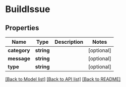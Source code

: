 # BuildIssue

## Properties
Name | Type | Description | Notes
------------ | ------------- | ------------- | -------------
**category** | **string** |  | [optional] 
**message** | **string** |  | [optional] 
**type** | **string** |  | [optional] 

[[Back to Model list]](../README.md#documentation-for-models) [[Back to API list]](../README.md#documentation-for-api-endpoints) [[Back to README]](../README.md)


